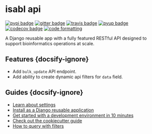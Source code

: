 # isabl api

[![pypi badge][pypi_badge]][pypi_base]
[![gitter badge][gitter_badge]][gitter_base]
[![travis badge][travis_badge]][travis_base]
[![pyup badge][pyup_badge]][pyup_base]
[![codecov badge][codecov_badge]][codecov_base]
[![code formatting][black_badge]][black_base]

A Django reusable app with a fully featured RESTful API designed to support bioinformatics operations at scale.

## Features {docsify-ignore}

* Add `bulk_update` API endpoint.
* Add ability to create dynamic api filters for `data` field.

## Guides {docsify-ignore}

- [Learn about settings](api/settings)
- [Install as a Django reusable application](api/installation)
- [Get started with a development environment in 10 minutes](tutorials/contributing)
- [Check out the cookiecutter guide](api/cookiecutter)
- [How to query with filters](cli/filters)

[codecov_badge]: https://codecov.io/gh/isabl-io/isabl_api/branch/master/graph/badge.svg
[codecov_base]: https://codecov.io/gh/isabl-io/isabl_api
[gitter_badge]: https://badges.gitter.im/isabl-io/isabl_api/Lobby.svg
[gitter_base]: https://gitter.im/isabl-io/isabl_api
[pypi_badge]: https://img.shields.io/pypi/v/isabl_api.svg
[pypi_base]: https://pypi.python.org/pypi/isabl_api
[pyup_badge]: https://pyup.io/repos/github/isabl-io/isabl_api/shield.svg
[pyup_base]: https://pyup.io/repos/github/isabl-io/isabl_api/
[travis_badge]: https://img.shields.io/travis/isabl-io/isabl_api/master.svg
[travis_base]: https://travis-ci.org/isabl-io/isabl_api
[black_badge]: https://img.shields.io/badge/code%20style-black-000000.svg
[black_base]: https://github.com/ambv/black
